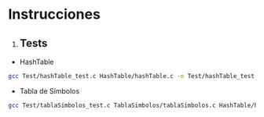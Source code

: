 # Instrucciones

1. ## Tests
- HashTable
```bash
gcc Test/hashTable_test.c HashTable/hashTable.c -o Test/hashTable_test && ./Test/hashTable_test

```
- Tabla de Símbolos
```bash
gcc Test/tablaSimbolos_test.c TablaSimbolos/tablaSimbolos.c HashTable/hashTable.c -o Test/tablaSimbolos_test && ./Test/tablaSimbolos_test
```

